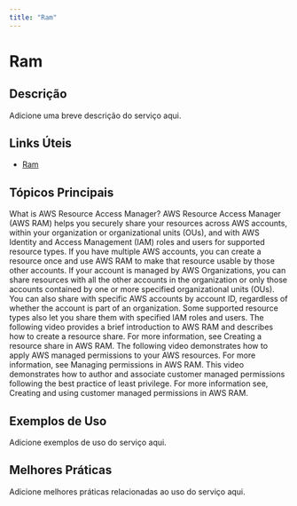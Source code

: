 ```yaml
---
title: "Ram"
---
```


# Ram

## Descrição

Adicione uma breve descrição do serviço aqui.

## Links Úteis

- [Ram](https://docs.aws.amazon.com/ram/latest/userguide/what-is.html)

## Tópicos Principais

What is AWS Resource Access Manager?
AWS Resource Access Manager (AWS RAM) helps you securely share your resources across AWS accounts, within
        your organization or organizational units (OUs), and with AWS Identity and Access Management (IAM) roles and users
        for supported resource types. If you have multiple AWS accounts, you can create a resource
        once and use AWS RAM to make that resource usable by those other accounts. If your account is
        managed by AWS Organizations, you can share resources with all the other accounts in the organization
        or only those accounts contained by one or more specified organizational units (OUs). You
        can also share with specific AWS accounts by account ID, regardless of whether the account
        is part of an organization. Some supported resource types
        also let you share them with specified IAM roles and users.
The following video provides a brief introduction to AWS RAM and describes how to create
            a resource share. For more information, see Creating a resource share in AWS RAM.
The following video demonstrates how to apply AWS managed permissions to your AWS resources. For
            more information, see Managing permissions in AWS RAM. 
This video demonstrates how to author and associate customer managed permissions following the best practice
            of least privilege. For more information see, Creating and using customer managed
            permissions in AWS RAM.

## Exemplos de Uso

Adicione exemplos de uso do serviço aqui.

## Melhores Práticas

Adicione melhores práticas relacionadas ao uso do serviço aqui.
